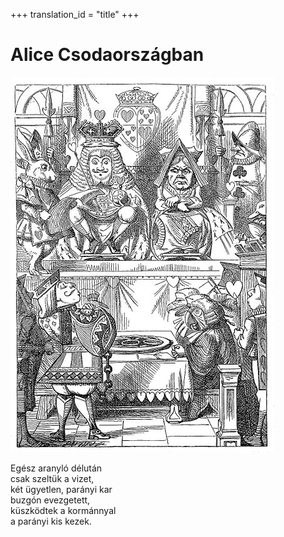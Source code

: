 +++
translation_id = "title"
+++

# Alice Csodaországban

![Queen of Hearts](images/Queen.jpg)

Egész aranyló délután  
csak szeltük a vizet,  
két ügyetlen, parányi kar  
buzgón evezgetett,  
küszködtek a kormánnyal  
a parányi kis kezek.
